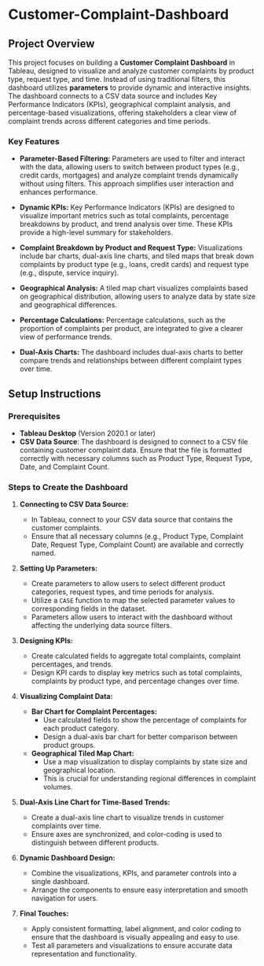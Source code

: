 # Customer-Complaint-Dashboard

## Project Overview

This project focuses on building a **Customer Complaint Dashboard** in Tableau, designed to visualize and analyze customer complaints by product type, request type, and time. Instead of using traditional filters, this dashboard utilizes **parameters** to provide dynamic and interactive insights. The dashboard connects to a CSV data source and includes Key Performance Indicators (KPIs), geographical complaint analysis, and percentage-based visualizations, offering stakeholders a clear view of complaint trends across different categories and time periods.

### Key Features

- **Parameter-Based Filtering:** 
  Parameters are used to filter and interact with the data, allowing users to switch between product types (e.g., credit cards, mortgages) and analyze complaint trends dynamically without using filters. This approach simplifies user interaction and enhances performance.

- **Dynamic KPIs:**
  Key Performance Indicators (KPIs) are designed to visualize important metrics such as total complaints, percentage breakdowns by product, and trend analysis over time. These KPIs provide a high-level summary for stakeholders.

- **Complaint Breakdown by Product and Request Type:** 
  Visualizations include bar charts, dual-axis line charts, and tiled maps that break down complaints by product type (e.g., loans, credit cards) and request type (e.g., dispute, service inquiry).

- **Geographical Analysis:**
  A tiled map chart visualizes complaints based on geographical distribution, allowing users to analyze data by state size and geographical differences.

- **Percentage Calculations:**
  Percentage calculations, such as the proportion of complaints per product, are integrated to give a clearer view of performance trends.

- **Dual-Axis Charts:**
  The dashboard includes dual-axis charts to better compare trends and relationships between different complaint types over time.

## Setup Instructions

### Prerequisites

- **Tableau Desktop** (Version 2020.1 or later)
- **CSV Data Source**: The dashboard is designed to connect to a CSV file containing customer complaint data. Ensure that the file is formatted correctly with necessary columns such as Product Type, Request Type, Date, and Complaint Count.

### Steps to Create the Dashboard

1. **Connecting to CSV Data Source:**
   - In Tableau, connect to your CSV data source that contains the customer complaints.
   - Ensure that all necessary columns (e.g., Product Type, Complaint Date, Request Type, Complaint Count) are available and correctly named.

2. **Setting Up Parameters:**
   - Create parameters to allow users to select different product categories, request types, and time periods for analysis. 
   - Utilize a `CASE` function to map the selected parameter values to corresponding fields in the dataset.
   - Parameters allow users to interact with the dashboard without affecting the underlying data source filters.

3. **Designing KPIs:**
   - Create calculated fields to aggregate total complaints, complaint percentages, and trends.
   - Design KPI cards to display key metrics such as total complaints, complaints by product type, and percentage changes over time.

4. **Visualizing Complaint Data:**
   - **Bar Chart for Complaint Percentages:**
     - Use calculated fields to show the percentage of complaints for each product category. 
     - Design a dual-axis bar chart for better comparison between product groups.
   - **Geographical Tiled Map Chart:**
     - Use a map visualization to display complaints by state size and geographical location.
     - This is crucial for understanding regional differences in complaint volumes.

5. **Dual-Axis Line Chart for Time-Based Trends:**
   - Create a dual-axis line chart to visualize trends in customer complaints over time.
   - Ensure axes are synchronized, and color-coding is used to distinguish between different products.

6. **Dynamic Dashboard Design:**
   - Combine the visualizations, KPIs, and parameter controls into a single dashboard.
   - Arrange the components to ensure easy interpretation and smooth navigation for users.

7. **Final Touches:**
   - Apply consistent formatting, label alignment, and color coding to ensure that the dashboard is visually appealing and easy to use.
   - Test all parameters and visualizations to ensure accurate data representation and functionality.
